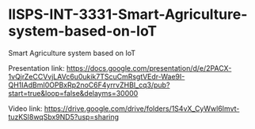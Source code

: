 # llSPS-INT-3331-Smart-Agriculture-system-based-on-IoT
Smart Agriculture system based on IoT

Presentation link:
https://docs.google.com/presentation/d/e/2PACX-1vQjrZeCCVvjLAVc6u0ukik7TScuCmRsgtVEdr-Wae9I-QH1IAdBmI0OPBxRp2noC6F4yrrvZHBI_cq3/pub?start=true&loop=false&delayms=30000

Video link:
https://drive.google.com/drive/folders/1S4vX_CyWwl6Imvt-tuzKSl8wqSbx9ND5?usp=sharing
